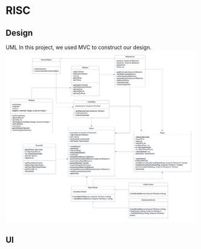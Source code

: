 # RISC

## Design
UML
In this project, we used MVC to construct our design.
![Example Image](./651UML.png)

## UI
